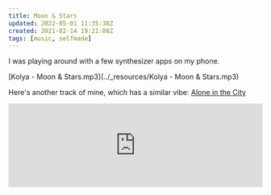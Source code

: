 ```yaml
---
title: Moon & Stars
updated: 2022-05-01 11:35:38Z
created: 2021-02-14 19:21:08Z
tags: [music, selfmade]
---
```


I was playing around with a few synthesizer apps on my phone.

[Kolya - Moon & Stars.mp3](../_resources/Kolya - Moon & Stars.mp3)


Here's another track of mine, which has a similar vibe: [Alone in the City](https://soundcloud.com/kolya33/alone-in-the-city)

<iframe src="https://w.soundcloud.com/player/?url=https://soundcloud.com/kolya33/alone-in-the-city" width="100%" height="166" scrolling="no" frameborder="no" allowfullscreen=""></iframe>